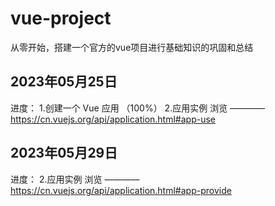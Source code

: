 # vue-project
从零开始，搭建一个官方的vue项目进行基础知识的巩固和总结
## 2023年05月25日
进度：   1.创建一个 Vue 应用 （100%） 
        2.应用实例 浏览 ———— https://cn.vuejs.org/api/application.html#app-use
## 2023年05月29日
进度：   2.应用实例 浏览 ———— https://cn.vuejs.org/api/application.html#app-provide